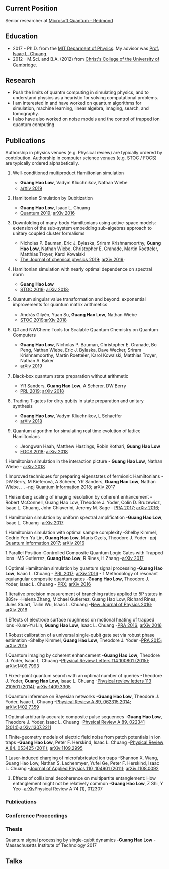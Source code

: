 ## Current Position

Senior researcher at [Microsoft Quantum - Redmond](https://www.microsoft.com/en-us/research/group/microsoft-quantum-redmond-quarc/)

## Education

- 2017 - Ph.D. from the [MIT Deparment of Physics](https://web.mit.edu/physics/). My advisor was [Prof. Isaac L. Chuang](http://feynman.mit.edu/ike/homepage/index.html).
- 2012 - M.Sci. and B.A. (2012) from [Christ's College of the University of Cambridge](https://www.christs.cam.ac.uk/).

## Research

- Push the limits of quantm computing in simulating physics, and to understand physics as a heuristic for solving computational problems. 
- I am interested in and have worked on quantum algorithms for simulation, machine learning, linear algebra, imaging, search, and tomography.
- I also have also worked on noise models and the control of trapped ion quantum computing.

## Publications
Authorship in physics venues (e.g. Physical review) are typically ordered by contribution. Authorship in computer science venues (e.g. STOC / FOCS) are typically ordered alphabetically.

1. Well-conditioned multiproduct Hamiltonian simulation
   - **Guang Hao Low**, Vadym Kliuchnikov, Nathan Wiebe
   - [arXiv 2019](https://arxiv.org/pdf/1907.11679)	
  
2. Hamiltonian Simulation by Qubitization
   - **Guang Hao Low**, Isaac L. Chuang
   - [Quantum 2019](https://doi.org/10.22331/q-2019-07-12-163); [arXiv 2016](https://arxiv.org/abs/1610.06546v3)

3. Downfolding of many-body Hamiltonians using active-space models: extension of the sub-system embedding sub-algebras approach to unitary coupled cluster formalisms
   - Nicholas P. Bauman, Eric J. Bylaska, Sriram Krishnamoorthy, **Guang Hao Low**, Nathan Wiebe, Christopher E. Granade, Martin Roetteler, Matthias Troyer, Karol Kowalski
   - [The Journal of chemical physics 2019](https://doi.org/10.1063/1.5094643); [arXiv 2019](https://arxiv.org/abs/1902.01553);
   
4. Hamiltonian simulation with nearly optimal dependence on spectral norm
   - **Guang Hao Low**
   - [STOC 2019](https://doi.org/10.1145/3313276.3316386); [arXiv 2018](https://arxiv.org/abs/1807.03967);  
   
5. Quantum singular value transformation and beyond: exponential improvements for quantum matrix arithmetics
   - András Gilyén, Yuan Su, **Guang Hao Low**, Nathan Wiebe
   - [STOC 2019](https://doi.org/10.1145/3313276.3316366);[arXiv 2018](https://arxiv.org/abs/1806.01838)
  
6. Q# and NWChem: Tools for Scalable Quantum Chemistry on Quantum Computers
    - **Guang Hao Low**, Nicholas P. Bauman, Christopher E. Granade, Bo Peng, Nathan Wiebe, Eric J. Bylaska, Dave Wecker, Sriram Krishnamoorthy, Martin Roetteler, Karol Kowalski, Matthias Troyer, Nathan A. Baker
    - [arXiv 2019](https://arxiv.org/pdf/1904.01131) 

7. Black-box quantum state preparation without arithmetic
    - YR Sanders, **Guang Hao Low**, A Scherer, DW Berry
    - [PRL 2019](https://doi.org/10.1103/PhysRevLett.122.020502); [arXiv 2018](https://arxiv.org/pdf/1807.03206)

8. Trading T-gates for dirty qubits in state preparation and unitary synthesis
    - **Guang Hao Low**, Vadym Kliuchnikov, L Schaeffer
    - [arXiv 2018](https://arxiv.org/abs/1812.00954)

9. Quantum algorithm for simulating real time evolution of lattice Hamiltonians
    - Jeongwan Haah, Matthew Hastings, Robin Kothari, **Guang Hao Low**
    - [FOCS 2018](https://doi.org/10.1109/FOCS.2018.00041); [arXiv 2018](https://arxiv.org/pdf/1801.03922)

1.Hamiltonian simulation in the interaction picture
    - **Guang Hao Low**, Nathan Wiebe
    - [arXiv 2018](https://arxiv.org/abs/1805.00675)

1.Improved techniques for preparing eigenstates of fermionic Hamiltonians
    -DW Berry, M Kieferová, A Scherer, YR Sanders, **Guang Hao Low**, Nathan Wiebe, ...
    -[npj Quantum Information 2018](https://doi.org/10.1038/s41534-018-0071-5); [arXiv 2017](https://arxiv.org/pdf/1711.10460)

1.Heisenberg scaling of imaging resolution by coherent enhancement
    -Robert McConnell, Guang Hao Low, Theodore J. Yoder, Colin D. Bruzewicz, Isaac L. Chuang, John Chiaverini, Jeremy M. Sage
    - [PRA 2017](https://doi.org/10.1103/PhysRevA.96.051801); [arXiv 2016](https://arxiv.org/pdf/1606.02188);

1.Hamiltonian simulation by uniform spectral amplification
    -**Guang Hao Low**, Isaac L. Chuang
    -[arXiv 2017](https://arxiv.org/abs/1707.05391)

1.Hamiltonian simulation with optimal sample complexity
    -Shelby Kimmel, Cedric Yen-Yu Lin, **Guang Hao Low**, Maris Ozols, Theodore J. Yoder
    -[npj Quantum Information 2017](https://doi.org/10.1038/s41534-017-0013-7); [arXiv 2016](https://arxiv.org/pdf/1608.00281)

1.Parallel Position-Controlled Composite Quantum Logic Gates with Trapped Ions
    -MS Gutierrez, **Guang Hao Low**, R Rines, H Zhang
    -[arXiv 2017](https://arxiv.org/abs/1702.03568)

1.Optimal Hamiltonian simulation by quantum signal processing
    -**Guang Hao Low**, Isaac L. Chuang
    - [PRL 2017](https://doi.org/10.1103/PhysRevLett.118.010501); [arXiv 2016](https://arxiv.org/pdf/1608.00281)
    - 
1.Methodology of resonant equiangular composite quantum gates
    -**Guang Hao Low**, Theodore J. Yoder, Isaac L. Chuang
    - [PRX](https://doi.org/10.1103/PhysRevX.6.041067); [arXiv 2016](https://arxiv.org/abs/1603.03996)
  
1.Iterative precision measurement of branching ratios applied to 5P states in 88Sr+
    -Helena Zhang, Michael Gutierrez, Guang Hao Low, Richard Rines, Jules Stuart, Tailin Wu, Isaac L. Chuang
    -[New Journal of Physics 2016](https://doi.org/10.1088/1367-2630/aa511d); [arXiv 2016](https://arxiv.org/pdf/1605.04210)

1.Effects of electrode surface roughness on motional heating of trapped ions
    -Kuan-Yu Lin, **Guang Hao Low**, Isaac L. Chuang
    -[PRA 2016](https://doi.org/10.1103/PhysRevA.94.013418); [arXiv 2016](https://arxiv.org/pdf/1605.02808)

1.Robust calibration of a universal single-qubit gate set via robust phase estimation
    -Shelby Kimmel, **Guang Hao Low**, Theodore J. Yoder
    -[PRA 2015](https://doi.org/10.1103/PhysRevA.92.062315); [arXiv 2015](https://arxiv.org/pdf/1502.02677)
    
1.Quantum imaging by coherent enhancement
    -**Guang Hao Low**, Theodore J. Yoder, Isaac L. Chuang
    -[Physical Review Letters 114 100801 (2015)](https://doi.org/10.1103/PhysRevLett.114.100801); [arXiv:1409.7993](https://arxiv.org/pdf/1409.7993)
    
1.Fixed-point quantum search with an optimal number of queries
    -Theodore J. Yoder, **Guang Hao Low**, Isaac L. Chuang
    -[Physical review letters 113 210501 (2014)](https://doi.org/10.1103/PhysRevLett.113.210501); [arXiv:1409.3305](https://arxiv.org/pdf/1409.3305)

1.Quantum inference on Bayesian networks
    -**Guang Hao Low**, Theodore J. Yoder, Isaac L. Chuang
    -[Physical Review A 89, 062315 2014](https://doi.org/10.1103/PhysRevA.89.062315); [arXiv:1402.7359](https://arxiv.org/pdf/1402.7359)
    
1.Optimal arbitrarily accurate composite pulse sequences
    -**Guang Hao Low**, Theodore J. Yoder, Isaac L. Chuang
    -[Physical Review A 89, 022341 (2014)](https://doi.org/10.1103/PhysRevA.89.022341);[arXiv:1307.2211](https://arxiv.org/pdf/1307.2211)

1.Finite-geometry models of electric field noise from patch potentials in ion traps
    -**Guang Hao Low**, Peter F. Herskind, Isaac L. Chuang
    -[Physical Review A 84, 053425 (2011)](https://doi.org/10.1103/PhysRevA.84.053425); [arXiv:1109.2995](https://arxiv.org/pdf/1109.2995)

1.Laser-induced charging of microfabricated ion traps
    -Shannon X. Wang, Guang Hao Low, Nathan S. Lachenmyer, Yufei Ge, Peter F. Herskind, Isaac L. Chuang
    -[Journal of Applied Physics 110, 104901 (2011)](https://doi.org/10.1063/1.3662118); [arXiv:1108.0092](https://arxiv.org/pdf/1108.0092)

1. Effects of collisional decoherence on multipartite entanglement: How entanglement might not be relatively common
    -**Guang Hao Low**, Z Shi, Y Yeo
    -[arXiv](https://arxiv.org/pdf/)Physical Review A 74 (1), 012307

### Publications

### Conference Proceedings

### Thesis
Quantum signal processing by single-qubit dynamics
-**Guang Hao Low**
-Massachusetts Institute of Technology		2017


## Talks
